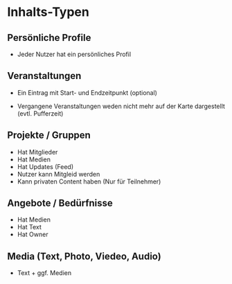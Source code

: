 # Inhalts-Typen

## Persönliche Profile
* Jeder Nutzer hat ein persönliches Profil

## Veranstaltungen
* Ein Eintrag mit Start- und Endzeitpunkt (optional)

* Vergangene Veranstaltungen weden nicht mehr auf der Karte dargestellt (evtl. Pufferzeit)

## Projekte / Gruppen
* Hat Mitglieder
* Hat Medien
* Hat Updates (Feed)
* Nutzer kann Mitgleid werden
* Kann privaten Content haben (Nur für Teilnehmer) 

## Angebote / Bedürfnisse
* Hat Medien
* Hat Text
* Hat Owner

## Media (Text, Photo, Viedeo, Audio)
* Text + ggf. Medien

